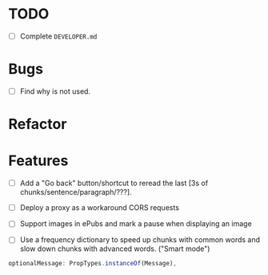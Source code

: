 # TODO

- [ ] Complete `DEVELOPER.md`

# Bugs

- [ ] Find why <ContentSelector> is not used.

# Refactor


# Features

- [ ] Add a "Go back" button/shortcut to reread the last [3s of chunks/sentence/paragraph/???].
- [ ] Deploy a proxy as a workaround CORS requests
- [ ] Support images in ePubs and mark a pause when displaying an image
- [ ] Use a frequency dictionary to speed up chunks with common words and slow down chunks with advanced words. ("Smart mode")


```javascript
optionalMessage: PropTypes.instanceOf(Message),
```


